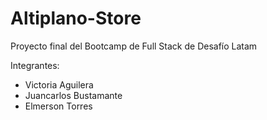 # Altiplano-Store
Proyecto final del Bootcamp de Full Stack de Desafío Latam

Integrantes: 
- Victoria Aguilera
- Juancarlos Bustamante 
- Elmerson Torres 

